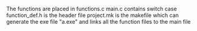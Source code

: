 The functions are placed in functions.c
main.c contains switch case
function_def.h is the header file
project.mk is the makefile which can generate the exe file "a.exe" and links all the function files to the main file